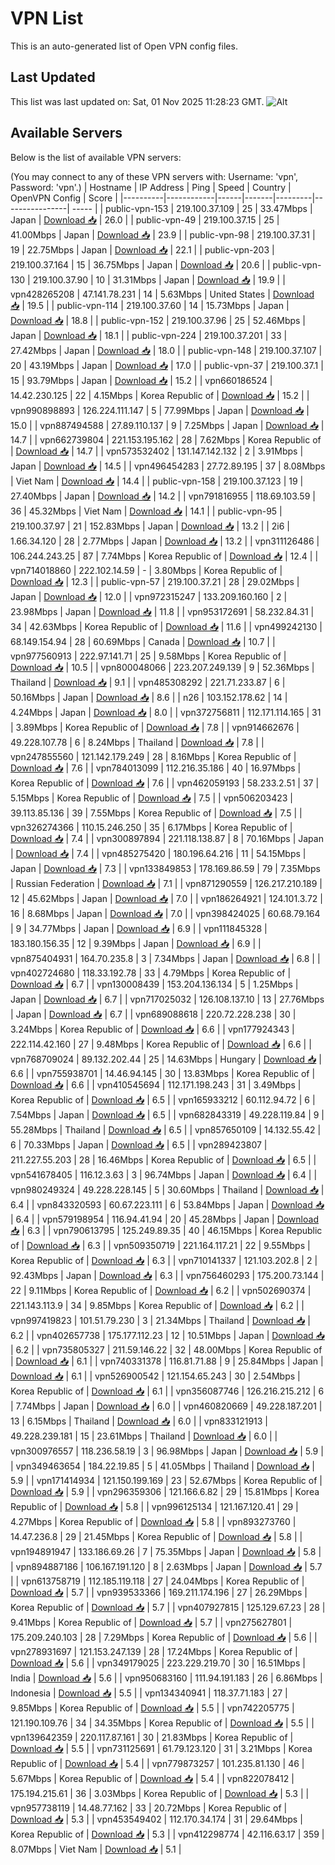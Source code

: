 # VPN List

This is an auto-generated list of Open VPN config files.

## Last Updated

This list was last updated on: Sat, 01 Nov 2025 11:28:23 GMT.
![Alt](https://repobeats.axiom.co/api/embed/186b98318ef1479477931607c1ad7d823f12451f.svg "Repobeats analytics image")

## Available Servers

Below is the list of available VPN servers:

(You may connect to any of these VPN servers with: Username: 'vpn', Password: 'vpn'.)
| Hostname | IP Address | Ping | Speed | Country | OpenVPN Config | Score |
|----------|------------|------|-------|---------|----------------| ----- |
| public-vpn-153 | 219.100.37.109 | 25 | 33.47Mbps | Japan | [Download 📥](./configs/server_0_JP.ovpn) | 26.0 |
| public-vpn-49 | 219.100.37.15 | 25 | 41.00Mbps | Japan | [Download 📥](./configs/server_1_JP.ovpn) | 23.9 |
| public-vpn-98 | 219.100.37.31 | 19 | 22.75Mbps | Japan | [Download 📥](./configs/server_2_JP.ovpn) | 22.1 |
| public-vpn-203 | 219.100.37.164 | 15 | 36.75Mbps | Japan | [Download 📥](./configs/server_3_JP.ovpn) | 20.6 |
| public-vpn-130 | 219.100.37.90 | 10 | 31.31Mbps | Japan | [Download 📥](./configs/server_4_JP.ovpn) | 19.9 |
| vpn428265208 | 47.141.78.231 | 14 | 5.63Mbps | United States | [Download 📥](./configs/server_5_US.ovpn) | 19.5 |
| public-vpn-114 | 219.100.37.60 | 14 | 15.73Mbps | Japan | [Download 📥](./configs/server_6_JP.ovpn) | 18.8 |
| public-vpn-152 | 219.100.37.96 | 25 | 52.46Mbps | Japan | [Download 📥](./configs/server_7_JP.ovpn) | 18.1 |
| public-vpn-224 | 219.100.37.201 | 33 | 27.42Mbps | Japan | [Download 📥](./configs/server_8_JP.ovpn) | 18.0 |
| public-vpn-148 | 219.100.37.107 | 20 | 43.19Mbps | Japan | [Download 📥](./configs/server_9_JP.ovpn) | 17.0 |
| public-vpn-37 | 219.100.37.1 | 15 | 93.79Mbps | Japan | [Download 📥](./configs/server_10_JP.ovpn) | 15.2 |
| vpn660186524 | 14.42.230.125 | 22 | 4.15Mbps | Korea Republic of | [Download 📥](./configs/server_11_KR.ovpn) | 15.2 |
| vpn990898893 | 126.224.111.147 | 5 | 77.99Mbps | Japan | [Download 📥](./configs/server_12_JP.ovpn) | 15.0 |
| vpn887494588 | 27.89.110.137 | 9 | 7.25Mbps | Japan | [Download 📥](./configs/server_13_JP.ovpn) | 14.7 |
| vpn662739804 | 221.153.195.162 | 28 | 7.62Mbps | Korea Republic of | [Download 📥](./configs/server_14_KR.ovpn) | 14.7 |
| vpn573532402 | 131.147.142.132 | 2 | 3.91Mbps | Japan | [Download 📥](./configs/server_15_JP.ovpn) | 14.5 |
| vpn496454283 | 27.72.89.195 | 37 | 8.08Mbps | Viet Nam | [Download 📥](./configs/server_16_VN.ovpn) | 14.4 |
| public-vpn-158 | 219.100.37.123 | 19 | 27.40Mbps | Japan | [Download 📥](./configs/server_17_JP.ovpn) | 14.2 |
| vpn791816955 | 118.69.103.59 | 36 | 45.32Mbps | Viet Nam | [Download 📥](./configs/server_18_VN.ovpn) | 14.1 |
| public-vpn-95 | 219.100.37.97 | 21 | 152.83Mbps | Japan | [Download 📥](./configs/server_19_JP.ovpn) | 13.2 |
| 2i6 | 1.66.34.120 | 28 | 2.77Mbps | Japan | [Download 📥](./configs/server_20_JP.ovpn) | 13.2 |
| vpn311126486 | 106.244.243.25 | 87 | 7.74Mbps | Korea Republic of | [Download 📥](./configs/server_21_KR.ovpn) | 12.4 |
| vpn714018860 | 222.102.14.59 | - | 3.80Mbps | Korea Republic of | [Download 📥](./configs/server_22_KR.ovpn) | 12.3 |
| public-vpn-57 | 219.100.37.21 | 28 | 29.02Mbps | Japan | [Download 📥](./configs/server_23_JP.ovpn) | 12.0 |
| vpn972315247 | 133.209.160.160 | 2 | 23.98Mbps | Japan | [Download 📥](./configs/server_24_JP.ovpn) | 11.8 |
| vpn953172691 | 58.232.84.31 | 34 | 42.63Mbps | Korea Republic of | [Download 📥](./configs/server_25_KR.ovpn) | 11.6 |
| vpn499242130 | 68.149.154.94 | 28 | 60.69Mbps | Canada | [Download 📥](./configs/server_26_CA.ovpn) | 10.7 |
| vpn977560913 | 222.97.141.71 | 25 | 9.58Mbps | Korea Republic of | [Download 📥](./configs/server_27_KR.ovpn) | 10.5 |
| vpn800048066 | 223.207.249.139 | 9 | 52.36Mbps | Thailand | [Download 📥](./configs/server_28_TH.ovpn) | 9.1 |
| vpn485308292 | 221.71.233.87 | 6 | 50.16Mbps | Japan | [Download 📥](./configs/server_29_JP.ovpn) | 8.6 |
| n26 | 103.152.178.62 | 14 | 4.24Mbps | Japan | [Download 📥](./configs/server_30_JP.ovpn) | 8.0 |
| vpn372756811 | 112.171.114.165 | 31 | 3.89Mbps | Korea Republic of | [Download 📥](./configs/server_31_KR.ovpn) | 7.8 |
| vpn914662676 | 49.228.107.78 | 6 | 8.24Mbps | Thailand | [Download 📥](./configs/server_32_TH.ovpn) | 7.8 |
| vpn247855560 | 121.142.179.249 | 28 | 8.16Mbps | Korea Republic of | [Download 📥](./configs/server_33_KR.ovpn) | 7.6 |
| vpn784013099 | 112.216.35.186 | 40 | 16.97Mbps | Korea Republic of | [Download 📥](./configs/server_34_KR.ovpn) | 7.6 |
| vpn462059193 | 58.233.2.51 | 37 | 5.15Mbps | Korea Republic of | [Download 📥](./configs/server_35_KR.ovpn) | 7.5 |
| vpn506203423 | 39.113.85.136 | 39 | 7.55Mbps | Korea Republic of | [Download 📥](./configs/server_36_KR.ovpn) | 7.5 |
| vpn326274366 | 110.15.246.250 | 35 | 6.17Mbps | Korea Republic of | [Download 📥](./configs/server_37_KR.ovpn) | 7.4 |
| vpn300897894 | 221.118.138.87 | 8 | 70.16Mbps | Japan | [Download 📥](./configs/server_38_JP.ovpn) | 7.4 |
| vpn485275420 | 180.196.64.216 | 11 | 54.15Mbps | Japan | [Download 📥](./configs/server_39_JP.ovpn) | 7.3 |
| vpn133849853 | 178.169.86.59 | 79 | 7.35Mbps | Russian Federation | [Download 📥](./configs/server_40_RU.ovpn) | 7.1 |
| vpn871290559 | 126.217.210.189 | 12 | 45.62Mbps | Japan | [Download 📥](./configs/server_41_JP.ovpn) | 7.0 |
| vpn186264921 | 124.101.3.72 | 16 | 8.68Mbps | Japan | [Download 📥](./configs/server_42_JP.ovpn) | 7.0 |
| vpn398424025 | 60.68.79.164 | 9 | 34.77Mbps | Japan | [Download 📥](./configs/server_43_JP.ovpn) | 6.9 |
| vpn111845328 | 183.180.156.35 | 12 | 9.39Mbps | Japan | [Download 📥](./configs/server_44_JP.ovpn) | 6.9 |
| vpn875404931 | 164.70.235.8 | 3 | 7.34Mbps | Japan | [Download 📥](./configs/server_45_JP.ovpn) | 6.8 |
| vpn402724680 | 118.33.192.78 | 33 | 4.79Mbps | Korea Republic of | [Download 📥](./configs/server_46_KR.ovpn) | 6.7 |
| vpn130008439 | 153.204.136.134 | 5 | 1.25Mbps | Japan | [Download 📥](./configs/server_47_JP.ovpn) | 6.7 |
| vpn717025032 | 126.108.137.10 | 13 | 27.76Mbps | Japan | [Download 📥](./configs/server_48_JP.ovpn) | 6.7 |
| vpn689088618 | 220.72.228.238 | 30 | 3.24Mbps | Korea Republic of | [Download 📥](./configs/server_49_KR.ovpn) | 6.6 |
| vpn177924343 | 222.114.42.160 | 27 | 9.48Mbps | Korea Republic of | [Download 📥](./configs/server_50_KR.ovpn) | 6.6 |
| vpn768709024 | 89.132.202.44 | 25 | 14.63Mbps | Hungary | [Download 📥](./configs/server_51_HU.ovpn) | 6.6 |
| vpn755938701 | 14.46.94.145 | 30 | 13.83Mbps | Korea Republic of | [Download 📥](./configs/server_52_KR.ovpn) | 6.6 |
| vpn410545694 | 112.171.198.243 | 31 | 3.49Mbps | Korea Republic of | [Download 📥](./configs/server_53_KR.ovpn) | 6.5 |
| vpn165933212 | 60.112.94.72 | 6 | 7.54Mbps | Japan | [Download 📥](./configs/server_54_JP.ovpn) | 6.5 |
| vpn682843319 | 49.228.119.84 | 9 | 55.28Mbps | Thailand | [Download 📥](./configs/server_55_TH.ovpn) | 6.5 |
| vpn857650109 | 14.132.55.42 | 6 | 70.33Mbps | Japan | [Download 📥](./configs/server_56_JP.ovpn) | 6.5 |
| vpn289423807 | 211.227.55.203 | 28 | 16.46Mbps | Korea Republic of | [Download 📥](./configs/server_57_KR.ovpn) | 6.5 |
| vpn541678405 | 116.12.3.63 | 3 | 96.74Mbps | Japan | [Download 📥](./configs/server_58_JP.ovpn) | 6.4 |
| vpn980249324 | 49.228.228.145 | 5 | 30.60Mbps | Thailand | [Download 📥](./configs/server_59_TH.ovpn) | 6.4 |
| vpn843320593 | 60.67.223.111 | 6 | 53.84Mbps | Japan | [Download 📥](./configs/server_60_JP.ovpn) | 6.4 |
| vpn579198954 | 116.94.41.94 | 20 | 45.28Mbps | Japan | [Download 📥](./configs/server_61_JP.ovpn) | 6.3 |
| vpn790613795 | 125.249.89.35 | 40 | 46.15Mbps | Korea Republic of | [Download 📥](./configs/server_62_KR.ovpn) | 6.3 |
| vpn509350719 | 221.164.117.21 | 22 | 9.55Mbps | Korea Republic of | [Download 📥](./configs/server_63_KR.ovpn) | 6.3 |
| vpn710141337 | 121.103.202.8 | 2 | 92.43Mbps | Japan | [Download 📥](./configs/server_64_JP.ovpn) | 6.3 |
| vpn756460293 | 175.200.73.144 | 22 | 9.11Mbps | Korea Republic of | [Download 📥](./configs/server_65_KR.ovpn) | 6.2 |
| vpn502690374 | 221.143.113.9 | 34 | 9.85Mbps | Korea Republic of | [Download 📥](./configs/server_66_KR.ovpn) | 6.2 |
| vpn997419823 | 101.51.79.230 | 3 | 21.34Mbps | Thailand | [Download 📥](./configs/server_67_TH.ovpn) | 6.2 |
| vpn402657738 | 175.177.112.23 | 12 | 10.51Mbps | Japan | [Download 📥](./configs/server_68_JP.ovpn) | 6.2 |
| vpn735805327 | 211.59.146.22 | 32 | 48.00Mbps | Korea Republic of | [Download 📥](./configs/server_69_KR.ovpn) | 6.1 |
| vpn740331378 | 116.81.71.88 | 9 | 25.84Mbps | Japan | [Download 📥](./configs/server_70_JP.ovpn) | 6.1 |
| vpn526900542 | 121.154.65.243 | 30 | 2.54Mbps | Korea Republic of | [Download 📥](./configs/server_71_KR.ovpn) | 6.1 |
| vpn356087746 | 126.216.215.212 | 6 | 7.74Mbps | Japan | [Download 📥](./configs/server_72_JP.ovpn) | 6.0 |
| vpn460820669 | 49.228.187.201 | 13 | 6.15Mbps | Thailand | [Download 📥](./configs/server_73_TH.ovpn) | 6.0 |
| vpn833121913 | 49.228.239.181 | 15 | 23.61Mbps | Thailand | [Download 📥](./configs/server_74_TH.ovpn) | 6.0 |
| vpn300976557 | 118.236.58.19 | 3 | 96.98Mbps | Japan | [Download 📥](./configs/server_75_JP.ovpn) | 5.9 |
| vpn349463654 | 184.22.19.85 | 5 | 41.05Mbps | Thailand | [Download 📥](./configs/server_76_TH.ovpn) | 5.9 |
| vpn171414934 | 121.150.199.169 | 23 | 52.67Mbps | Korea Republic of | [Download 📥](./configs/server_77_KR.ovpn) | 5.9 |
| vpn296359306 | 121.166.6.82 | 29 | 15.81Mbps | Korea Republic of | [Download 📥](./configs/server_78_KR.ovpn) | 5.8 |
| vpn996125134 | 121.167.120.41 | 29 | 4.27Mbps | Korea Republic of | [Download 📥](./configs/server_79_KR.ovpn) | 5.8 |
| vpn893273760 | 14.47.236.8 | 29 | 21.45Mbps | Korea Republic of | [Download 📥](./configs/server_80_KR.ovpn) | 5.8 |
| vpn194891947 | 133.186.69.26 | 7 | 75.35Mbps | Japan | [Download 📥](./configs/server_81_JP.ovpn) | 5.8 |
| vpn894887186 | 106.167.191.120 | 8 | 2.63Mbps | Japan | [Download 📥](./configs/server_82_JP.ovpn) | 5.7 |
| vpn613758719 | 112.185.119.118 | 27 | 24.04Mbps | Korea Republic of | [Download 📥](./configs/server_83_KR.ovpn) | 5.7 |
| vpn939533366 | 169.211.174.196 | 27 | 26.29Mbps | Korea Republic of | [Download 📥](./configs/server_84_KR.ovpn) | 5.7 |
| vpn407927815 | 125.129.67.23 | 28 | 9.41Mbps | Korea Republic of | [Download 📥](./configs/server_85_KR.ovpn) | 5.7 |
| vpn275627801 | 175.209.240.103 | 28 | 7.29Mbps | Korea Republic of | [Download 📥](./configs/server_86_KR.ovpn) | 5.6 |
| vpn278931697 | 121.153.247.139 | 28 | 17.24Mbps | Korea Republic of | [Download 📥](./configs/server_87_KR.ovpn) | 5.6 |
| vpn349179025 | 223.229.219.70 | 30 | 16.51Mbps | India | [Download 📥](./configs/server_88_IN.ovpn) | 5.6 |
| vpn950683160 | 111.94.191.183 | 26 | 6.86Mbps | Indonesia | [Download 📥](./configs/server_89_ID.ovpn) | 5.5 |
| vpn134340941 | 118.37.71.183 | 27 | 9.85Mbps | Korea Republic of | [Download 📥](./configs/server_90_KR.ovpn) | 5.5 |
| vpn742205775 | 121.190.109.76 | 34 | 34.35Mbps | Korea Republic of | [Download 📥](./configs/server_91_KR.ovpn) | 5.5 |
| vpn139642359 | 220.117.87.161 | 30 | 21.83Mbps | Korea Republic of | [Download 📥](./configs/server_92_KR.ovpn) | 5.5 |
| vpn731125691 | 61.79.123.120 | 31 | 3.21Mbps | Korea Republic of | [Download 📥](./configs/server_93_KR.ovpn) | 5.4 |
| vpn779873257 | 101.235.81.130 | 46 | 5.67Mbps | Korea Republic of | [Download 📥](./configs/server_94_KR.ovpn) | 5.4 |
| vpn822078412 | 175.194.215.61 | 36 | 3.03Mbps | Korea Republic of | [Download 📥](./configs/server_95_KR.ovpn) | 5.3 |
| vpn957738119 | 14.48.77.162 | 33 | 20.72Mbps | Korea Republic of | [Download 📥](./configs/server_96_KR.ovpn) | 5.3 |
| vpn453549402 | 112.170.34.174 | 31 | 29.64Mbps | Korea Republic of | [Download 📥](./configs/server_97_KR.ovpn) | 5.3 |
| vpn412298774 | 42.116.63.17 | 359 | 8.07Mbps | Viet Nam | [Download 📥](./configs/server_98_VN.ovpn) | 5.1 |
